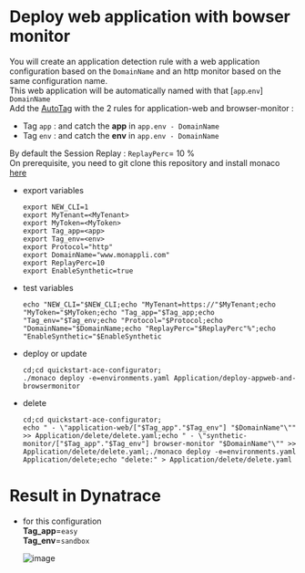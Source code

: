 # Deploy web application with bowser monitor


You will create an application detection rule with a web application configuration based on the `DomainName` and an http monitor based on the same configuration name.  
This web application will be automatically named with that [`app`.`env`] `DomainName`     
Add the [AutoTag](/Tag) with the 2 rules for application-web and browser-monitor : 
 - Tag `app` : and catch the **app** in `app.env - DomainName` 
 - Tag `env` : and catch the **env** in `app.env - DomainName`

By default the Session Replay : `ReplayPerc`= 10 %  
On prerequisite, you need to git clone this repository and install monaco [here](https://github.com/dynatrace-ace-services/quickstart-ace-configurator#install-the-quickstart-ace-configurator)
 
- export variables

      export NEW_CLI=1
      export MyTenant=<MyTenant>
      export MyToken=<MyToken>
      export Tag_app=<app>
      export Tag_env=<env>
      export Protocol="http"
      export DomainName="www.monappli.com"
      export ReplayPerc=10
      export EnableSynthetic=true
      
- test variables

      echo "NEW_CLI="$NEW_CLI;echo "MyTenant=https://"$MyTenant;echo "MyToken="$MyToken;echo "Tag_app="$Tag_app;echo "Tag_env="$Tag_env;echo "Protocol="$Protocol;echo "DomainName="$DomainName;echo "ReplayPerc="$ReplayPerc"%";echo "EnableSynthetic="$EnableSynthetic
     
- deploy or update

      cd;cd quickstart-ace-configurator;
      ./monaco deploy -e=environments.yaml Application/deploy-appweb-and-browsermonitor

      
- delete

      cd;cd quickstart-ace-configurator;
      echo " - \"application-web/["$Tag_app"."$Tag_env"] "$DomainName"\"" >> Application/delete/delete.yaml;echo " - \"synthetic-monitor/["$Tag_app"."$Tag_env"] browser-monitor "$DomainName"\"" >> Application/delete/delete.yaml;./monaco deploy -e=environments.yaml Application/delete;echo "delete:" > Application/delete/delete.yaml


# Result in Dynatrace 
- for this configuration  
       **Tag_app**=`easy`  
       **Tag_env**=`sandbox`  
   
  ![image](https://user-images.githubusercontent.com/40337213/119882450-b91cb800-bf2e-11eb-8006-934d050a2ba0.png)



